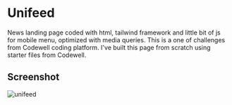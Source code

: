 # Unifeed

News landing page coded with html, tailwind framework and little bit of js for mobile menu, optimized with media queries. This is a one of challenges from Codewell coding platform. I've built this page from scratch using starter files from Codewell.

## Screenshot

![unifeed](https://i.imgur.com/bxJnowy.png)
